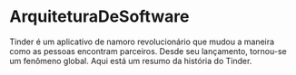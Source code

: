 # ArquiteturaDeSoftware

Tinder é um aplicativo de namoro revolucionário que mudou a maneira como as pessoas encontram parceiros. Desde seu lançamento, tornou-se um fenômeno global. Aqui está um resumo da história do Tinder.
